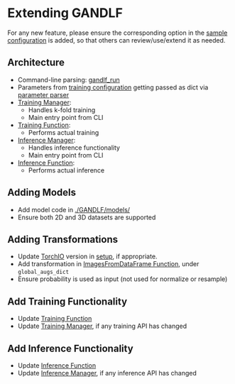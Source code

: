 # Extending GANDLF

For any new feature, please ensure the corresponding option in the [sample configuration](../samples/sample_training.yaml) is added, so that others can review/use/extend it as needed.

## Architecture

- Command-line parsing: [gandlf_run](../gandlf_run)
- Parameters from [training configuration](../samples/sample_training.yaml) getting passed as dict via [parameter parser](../GANDLF/parseConfig.py)
- [Training Manager](../GANDLF/training_manager.py): 
  - Handles k-fold training 
  - Main entry point from CLI
- [Training Function](../GANDLF/training_loop.py): 
  - Performs actual training
- [Inference Manager](../GANDLF/inference_manager.py): 
  - Handles inference functionality 
  - Main entry point from CLI
- [Inference Function](../GANDLF/inference_loop.py): 
  - Performs actual inference

## Adding Models

- Add model code in [./GANDLF/models/](../GANDLF/models/)
- Ensure both 2D and 3D datasets are supported

## Adding Transformations

- Update [TorchIO](https://github.com/fepegar/torchio) version in [setup](../setup.py), if appropriate.
- Add transformation in [ImagesFromDataFrame Function](../GANDLF/data/ImagesFromDataFrame.py), under `global_augs_dict`
- Ensure probability is used as input (not used for normalize or resample)

## Add Training Functionality

- Update [Training Function](../GANDLF/training_loop.py)
- Update [Training Manager](../GANDLF/training_manager.py), if any training API has changed

## Add Inference Functionality

- Update [Inference Function](../GANDLF/inference_loop.py)
- Update [Inference Manager](../GANDLF/inference_manager.py), if any inference API has changed
